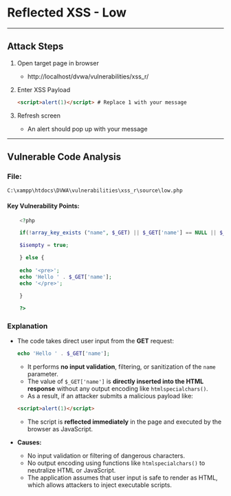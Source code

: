 # Reflected XSS - Low 

--- 

## Attack Steps 

1. Open target page in browser 
    - http://localhost/dvwa/vulnerabilities/xss_r/

2. Enter XSS Payload 

    ```html 
    <script>alert(1)</script> # Replace 1 with your message
    ```

3. Refresh screen

    - An alert should pop up with your message

--- 

## Vulnerable Code Analysis 

### File: 
`C:\xampp\htdocs\DVWA\vulnerabilities\xss_r\source\low.php`

#### Key Vulnerability Points:

```php 
    <?php

    if(!array_key_exists ("name", $_GET) || $_GET['name'] == NULL || $_GET['name'] == ''){

    $isempty = true;

    } else {
        
    echo '<pre>';
    echo 'Hello ' . $_GET['name'];
    echo '</pre>';
    
    }

    ?> 
```
 
### Explanation

- The code takes direct user input from the **GET** request:

    ```php
    echo 'Hello ' . $_GET['name'];
    ```
    - It performs **no input validation**, filtering, or sanitization of the `name` parameter.
    - The value of `$_GET['name']` is **directly inserted into the HTML response** without any output encoding like `htmlspecialchars()`.
    - As a result, if an attacker submits a malicious payload like:

    ```html
    <script>alert(1)</script>
    ```

    - The script is **reflected immediately** in the page and executed by the browser as JavaScript.

- **Causes:**
    -  No input validation or filtering of dangerous characters.
    -  No output encoding using functions like `htmlspecialchars()` to neutralize HTML or JavaScript.
    -  The application assumes that user input is safe to render as HTML, which allows attackers to inject executable scripts.

